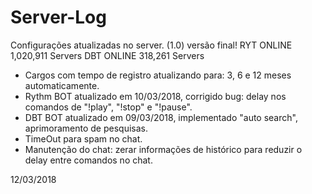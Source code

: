 # Server-Log
Configurações atualizadas no server. (1.0)
versão final!
RYT ONLINE
1,020,911 Servers
DBT ONLINE
318,261 Servers
- Cargos com tempo de registro atualizando para: 3, 6 e 12 meses automaticamente.
- Rythm BOT atualizado em 10/03/2018, corrigido bug: delay nos comandos de "!play", "!stop" e "!pause".
- DBT BOT atualizado em 09/03/2018, implementado "auto search", aprimoramento de pesquisas.
- TimeOut para spam no chat.
- Manutenção do chat: zerar informações de histórico para reduzir o delay entre comandos no chat.

12/03/2018
